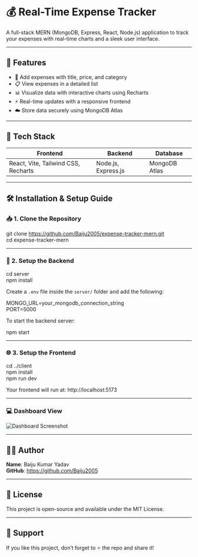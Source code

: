 # 💰 Real-Time Expense Tracker

A full-stack MERN (MongoDB, Express, React, Node.js) application to track your expenses with real-time charts and a sleek user interface.

---

## 🚀 Features

- 📝 Add expenses with title, price, and category
- 📋 View expenses in a detailed list
- 📊 Visualize data with interactive charts using Recharts
- ⚡ Real-time updates with a responsive frontend
- ☁️ Store data securely using MongoDB Atlas

---

## 🧰 Tech Stack

| Frontend                              | Backend            | Database      |
|---------------------------------------|---------------------|---------------|
| React, Vite, Tailwind CSS, Recharts  | Node.js, Express.js | MongoDB Atlas |

---

## 🛠️ Installation & Setup Guide

### 📥 1. Clone the Repository

git clone https://github.com/Baiju2005/expense-tracker-mern.git  
cd expense-tracker-mern

---

### 🔌 2. Setup the Backend

cd server  
npm install

Create a `.env` file inside the `server/` folder and add the following:

MONGO_URL=your_mongodb_connection_string  
PORT=5000

To start the backend server:

npm start

---

### 🌐 3. Setup the Frontend

cd ../client  
npm install  
npm run dev

Your frontend will run at: http://localhost:5173

---

### 💻 Dashboard View
![Dashboard Screenshot](./assets/dashboard.jpg)

---

## 🙋‍♂️ Author

**Name**: Baiju Kumar Yadav  
**GitHub**: https://github.com/Baiju2005

---

## 📄 License

This project is open-source and available under the MIT License.

---

## 🌟 Support

If you like this project, don’t forget to ⭐ the repo and share it!
